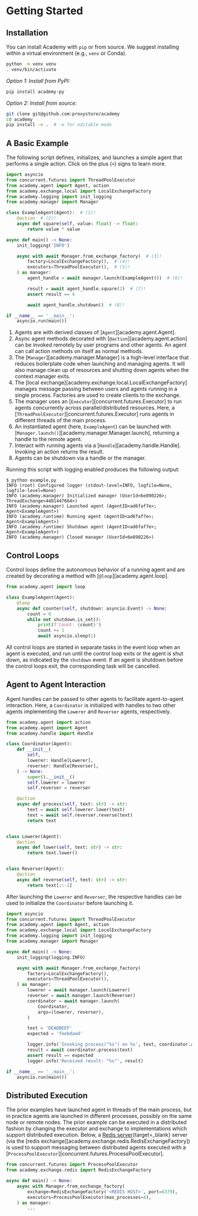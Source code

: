 # Getting Started

## Installation

You can install Academy with `pip` or from source.
We suggest installing within a virtual environment (e.g., `venv` or Conda).
```bash
python -m venv venv
. venv/bin/activate
```

*Option 1: Install from PyPI:*
```bash
pip install academy-py
```

*Option 2: Install from source:*
```bash
git clone git@github.com:proxystore/academy
cd academy
pip install -e .  # -e for editable mode
```

## A Basic Example

The following script defines, initializes, and launches a simple agent that performs a single action.
Click on the plus (`+`) signs to learn more.

```python title="example.py" linenums="1"
import asyncio
from concurrent.futures import ThreadPoolExecutor
from academy.agent import Agent, action
from academy.exchange.local import LocalExchangeFactory
from academy.logging import init_logging
from academy.manager import Manager

class ExampleAgent(Agent):  # (1)!
    @action  # (2)!
    async def square(self, value: float) -> float:
        return value * value

async def main() -> None:
    init_logging('INFO')

    async with await Manager.from_exchange_factory(  # (3)!
        factory=LocalExchangeFactory(),  # (4)!
        executors=ThreadPoolExecutor(),  # (5)!
    ) as manager:
        agent_handle = await manager.launch(ExampleAgent())  # (6)!

        result = await agent_handle.square(2)  # (7)!
        assert result == 4

        await agent_handle.shutdown()  # (8)!

if __name__ == '__main__':
    asyncio.run(main())
```

1. Agents are with derived classes of [`Agent`][academy.agent.Agent].
2. Async agent methods decorated with [`@action`][academy.agent.action] can be invoked remotely by user programs and other agents. An agent can call action methods on itself as normal methods.
3. The [`Manager`][academy.manager.Manager] is a high-level interface that reduces boilerplate code when launching and managing agents. It will also manage clean up of resources and shutting down agents when the context manager exits.
4. The [local exchange][academy.exchange.local.LocalExchangeFactory] manages message passing between users and agents running in a single process. Factories are used to create clients to the exchange.
5. The manager uses an [`Executor`][concurrent.futures.Executor] to run agents concurrently across parallel/distributed resources. Here, a [`ThreadPoolExecutor`][concurrent.futures.Executor] runs agents in different threads of the main process.
6. An instantiated agent (here, `ExampleAgent`) can be launched with [`Manager.launch()`][academy.manager.Manager.launch], returning a handle to the remote agent.
7. Interact with running agents via a [`Handle`][academy.handle.Handle]. Invoking an action returns the result.
8. Agents can be shutdown via a handle or the manager.

Running this script with logging enabled produces the following output:
```
$ python example.py
INFO (root) Configured logger (stdout-level=INFO, logfile=None, logfile-level=None)
INFO (academy.manager) Initialized manager (UserId<6e890226>; ThreadExchange<4401447664>)
INFO (academy.manager) Launched agent (AgentID<ad6faf7e>; Agent<ExampleAgent>)
INFO (academy.runtime) Running agent (AgentID<ad6faf7e>; Agent<ExampleAgent>)
INFO (academy.runtime) Shutdown agent (AgentID<ad6faf7e>; Agent<ExampleAgent>)
INFO (academy.manager) Closed manager (UserId<6e890226>)
```

## Control Loops

Control loops define the autonomous behavior of a running agent and are created by decorating a method with [`@loop`][academy.agent.loop].

```python
from academy.agent import loop

class ExampleAgent(Agent):
    @loop
    async def counter(self, shutdown: asyncio.Event) -> None:
        count = 0
        while not shutdown.is_set():
            print(f'Count: {count}')
            count += 1
            await asyncio.sleep(1)
```

All control loops are started in separate tasks in the event loop when an agent is executed, and run until the control loop exits or the agent is shut down, as indicated by the `shutdown` event.
If an agent is shutdown before the control loops exit, the corresponding task will be cancelled.

## Agent to Agent Interaction

Agent handles can be passed to other agents to facilitate agent-to-agent interaction.
Here, a `Coordinator` is initialized with handles to two other agents implementing the `Lowerer` and `Reverser` agents, respectively.

```python
from academy.agent import action
from academy.agent import Agent
from academy.handle import Handle

class Coordinator(Agent):
    def __init__(
        self,
        lowerer: Handle[Lowerer],
        reverser: Handle[Reverser],
    ) -> None:
        super().__init__()
        self.lowerer = lowerer
        self.reverser = reverser

    @action
    async def process(self, text: str) -> str:
        text = await self.lowerer.lower(text)
        text = await self.reverser.reverse(text)
        return text


class Lowerer(Agent):
    @action
    async def lower(self, text: str) -> str:
        return text.lower()


class Reverser(Agent):
    @action
    async def reverse(self, text: str) -> str:
        return text[::-1]
```

After launching the `Lowerer` and `Reverser`, the respective handles can be used to initialize the `Coordinator` before launching it.

```python
import asyncio
from concurrent.futures import ThreadPoolExecutor
from academy.agent import Agent, action
from academy.exchange.local import LocalExchangeFactory
from academy.logging import init_logging
from academy.manager import Manager

async def main() -> None:
    init_logging(logging.INFO)

    async with await Manager.from_exchange_factory(
        factory=LocalExchangeFactory(),
        executors=ThreadPoolExecutor(),
    ) as manager:
        lowerer = await manager.launch(Lowerer)
        reverser = await manager.launch(Reverser)
        coordinator = await manager.launch(
            Coordinator,
            args=(lowerer, reverser),
        )

        text = 'DEADBEEF'
        expected = 'feebdaed'

        logger.info('Invoking process("%s") on %s', text, coordinator.agent_id)
        result = await coordinator.process(text)
        assert result == expected
        logger.info('Received result: "%s"', result)

if __name__ == '__main__':
    asyncio.run(main())
```

## Distributed Execution

The prior examples have launched agent in threads of the main process, but in practice agents are launched in different processes, possibly on the same node or remote nodes.
The prior example can be executed in a distributed fashion by changing the executor and exchange to implementations which support distributed execution.
Below, a [Redis server](https://redis.io/){target=_blank} server (via the [redis exchange][academy.exchange.redis.RedisExchangeFactory]) is used to support messaging between distributed agents executed with a [`ProcessPoolExecutor`][concurrent.futures.ProcessPoolExecutor].

```python
from concurrent.futures import ProcessPoolExecutor
from academy.exchange.redis import RedisExchangeFactory

async def main() -> None:
    async with Manager.from_exchange_factory(
        exchange=RedisExchangeFactory('<REDIS HOST>', port=6379),
        executors=ProcessPoolExecutor(max_processes=4),
    ) as manager:
        ...
```
